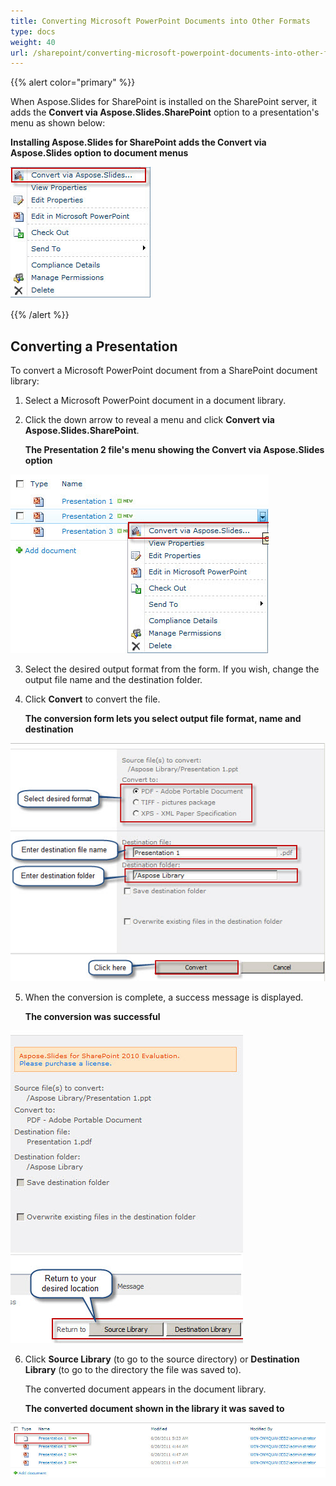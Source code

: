 ```yaml
---
title: Converting Microsoft PowerPoint Documents into Other Formats
type: docs
weight: 40
url: /sharepoint/converting-microsoft-powerpoint-documents-into-other-formats/
---
```


{{% alert color="primary" %}} 

When Aspose.Slides for SharePoint is installed on the SharePoint server, it adds the **Convert via Aspose.Slides.SharePoint** option to a presentation's menu as shown below: 

**Installing Aspose.Slides for SharePoint adds the Convert via Aspose.Slides option to document menus** 

![todo:image_alt_text](converting-microsoft-powerpoint-documents-into-other-formats_1.png)

{{% /alert %}} 
## **Converting a Presentation**
To convert a Microsoft PowerPoint document from a SharePoint document library: 

1. Select a Microsoft PowerPoint document in a document library.
2. Click the down arrow to reveal a menu and click **Convert via Aspose.Slides.SharePoint**. 

   **The Presentation 2 file's menu showing the Convert via Aspose.Slides option** 

![todo:image_alt_text](converting-microsoft-powerpoint-documents-into-other-formats_2.png)




3. Select the desired output format from the form. If you wish, change the output file name and the destination folder.
4. Click **Convert** to convert the file. 

   **The conversion form lets you select output file format, name and destination** 

![todo:image_alt_text](converting-microsoft-powerpoint-documents-into-other-formats_3.png)




5. When the conversion is complete, a success message is displayed. 

   **The conversion was successful** 

![todo:image_alt_text](converting-microsoft-powerpoint-documents-into-other-formats_4.png)




6. Click **Source Library** (to go to the source directory) or **Destination Library** (to go to the directory the file was saved to). 

   The converted document appears in the document library. 

   **The converted document shown in the library it was saved to** 

![todo:image_alt_text](converting-microsoft-powerpoint-documents-into-other-formats_5.png)
